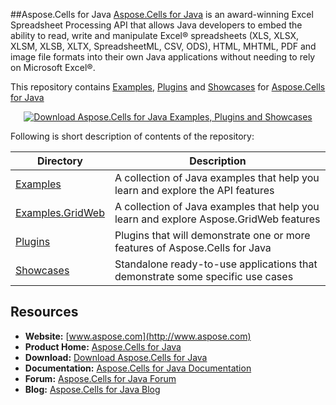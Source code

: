 ##Aspose.Cells for Java
[Aspose.Cells for Java](http://www.aspose.com/products/cells/java) is an award-winning Excel Spreadsheet Processing API that allows Java developers to embed the ability to read, write and manipulate Excel® spreadsheets (XLS, XLSX, XLSM, XLSB, XLTX, SpreadsheetML, CSV, ODS), HTML, MHTML, PDF and image file formats into their own Java applications without needing to rely on Microsoft Excel®.

This repository contains [Examples](Examples), [Plugins](Plugins) and [Showcases](Showcases) for [Aspose.Cells for Java](http://www.aspose.com/products/cells/java)


<p align="center">
  <a title="Download ZIP" href="https://github.com/aspose-cells/Aspose.Cells-for-Java/archive/master.zip">
    <img src="http://i.imgur.com/hwNhrGZ.png" alt="Download Aspose.Cells for Java Examples, Plugins and Showcases" />
  </a>
</p>

Following is short description of contents of the repository:

Directory  | Description
---------- | -----------
[Examples](Examples)  | A collection of Java examples that help you learn and explore the API features
[Examples.GridWeb](Examples.GridWeb)  | A collection of Java examples that help you learn and explore Aspose.GridWeb features
[Plugins](Plugins)  | Plugins that will demonstrate one or more features of Aspose.Cells for Java
[Showcases](Showcases)  | Standalone ready-to-use applications that demonstrate some specific use cases

## Resources

+ **Website:** [www.aspose.com](http://www.aspose.com)
+ **Product Home:** [Aspose.Cells for Java](http://www.aspose.com/products/cells/java)
+ **Download:** [Download Aspose.Cells for Java](http://www.aspose.com/downloads/cells/java)
+ **Documentation:** [Aspose.Cells for Java Documentation](http://www.aspose.com/docs/display/cellsjava/Home)
+ **Forum:** [Aspose.Cells for Java Forum](http://www.aspose.com/community/forums/aspose.cells-product-family/19/showforum.aspx)
+ **Blog:** [Aspose.Cells for Java Blog](http://www.aspose.com/blogs/aspose-products/aspose-cells-product-family.html)
